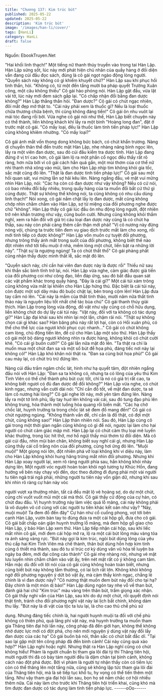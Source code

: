 ```yaml
---
title: "Chương 137: Kim trúc bút"
published: 2025-05-22
updated: 2025-05-22
description: 'Kim trúc bút'
image: '/images/han-li/cover/'
tags: [HanLi]
category: HanLi
draft: false
---
```


Nguồn: EbookTruyen.Net

"Hai khối linh thạch!" Một tiếng nữ thanh thúy truyền vào trong tai
Hàn Lập.
Hàn Lập sửng sốt, lúc này mới phát hiện chủ nhân của quầy hàng
ở đối diện vẫn đang cúi đầu đọc sách, đúng là cô gái ngọt ngào
động lòng người.
"Quyển sách này không có gì khiếm khuyết chứ?" Hàn Lập sau
khi phục hồi tinh thần, hỏi.
"Không có, từ một đến tầng mười ba pháp quyết Trường Xuân
công, một câu không thiếu" Cô gái hào phóng nói.
Hàn Lập gật đầu, vừa lật vài tờ, lúc này mới đem sách gấp lại.
"Có chấp nhận đổi bằng đan dược không?" Hàn Lập thẳng thắn
hỏi.
"Đan dược?" Cô gái có chút ngạc nhiên, đôi mắt đẹp mở thật to.
"Cái này phải xem là thuốc gì? Nếu là loại thuốc chữa thương
chữa bệnh, thì cũng không đáng tiền!" Cô gái ôn nhu vuôt lại mái
tóc đang rối bời.
Vừa nghe cô gái nói như thế, Hàn Lập biết chuyện này có thể
thành, liền không khách khí lấy ra một bình "Hoàng long đan", đặt
ở trước mặt cô gái.
"Có mấy loại, đều là thuốc làm tinh tiến pháp lực!" Hàn Lập cũng
không khiêm nhường.
"Có mấy loại?"

Cô gái ánh mắt vốn thong dong không bức bách, có chút khẩn
trương. Nàng di chuyển thân thể đến trước mặt Hàn Lập, nhẹ
nhàng nâng bình ngọc lên, lấy ra một viên đan dược, sau đó cúi
đầu kiểm tra dược tính.
Hàn Lập đang đứng ở vị trí cao hơn, cô gái làm lộ ra một phần cổ
ngọc đều thấy rất rõ ràng, hơn nữa bởi vì cô gái cách hắn quá
gần, một mùi thơm của cơ thể nữ nhi thanh nhã xông vào mũi,
làm cho Hàn Lập nhịp tim không khỏi gia tốc, sắc mặt cũng đỏ
lên.
"Thật là đan dược tinh tiến pháp lực!" Cô gái sau một hồi quan
sát, vui mừng lẫn sợ hãi kêu lên.
Nàng ngẩng đầu, vẻ mặt vui mừng nhìn Hàn Lập, nói: "Các hạ
còn có đan dược như vậy không? Nếu có cứ nói, có bao nhiêu đổi
bấy nhiêu, trong quầy hàng của ta muốn đổi bất cứ thứ gì cũng
được. Thật sự không thể không nói, ta cũng không có nhu cầu
dùng linh thạch!"
Nói xong, cô gái nắm chặt lấy lọ đan dược, mắt cũng không chớp
nhìn chằm chằm vào Hàn Lập, sợ từ miệng của đối phương nghe
được chữ "không".
Hàn Lập thấy cô gái lúc đầu ôn nhu động lòng người, đột nhiên
trở nên khẩn trương như vậy, cũng buồn cười. Nhưng cũng
không khỏi thầm nghĩ, xem ra hắn đối với giá trị cảu loại đan
dược này cũng là có chút hạ thấp, sau này còn phải càng thêm
cẩn thận mới phải!
"Vị cô nương này đừng nóng vội, chúng ta trước tiên đem vụ giao
dịch trước mắt làm cho xong, rồi mới tính tiếp có được không?"
Hàn Lập vốn muốn cự tuyệt đối phương, nhưng trông thấy ánh
mắt trong suốt của đối phương, không biết thế nào đột nhiên nhớ
tới tiểu muội ở nhà, mềm lòng một chút, liền bật ra những lời
này".
"Thật sự là ngượng ngùng! Ta có chút thất thố" Cô gái phảng phất
cũng nhận thấy được mình thất lễ, sắc mặt đỏ lên.

"Quyển sách này, chỉ cần hai viên đan dược này là được rồi"
Thiếu nữ sau khi thần sắc bình tĩnh trở lại, nói.
Hàn Lập vừa nghe, cảm giác được giá tiền của đối phương coi
như công đạo, liền đáp ứng, sau đó bắt đầu quan sát các vật
phẩm khác trong quầy hàng.
"Đây là cái gì?"
Một cái túi xám trông cũng không vừa mắt lại khiến cho Hàn Lập
hứng thú. Đặc biệt là cái túi này, còn được một sợi dây màu đỏ
buộc chặt lại, bên trong cộm lên! Hàn Lập đưa tay cầm nó lên.
"Cái này là mầm của thất tinh thảo, mười năm nữa thất tinh thảo
này là nguyên liệu tốt nhất chế tác bùa chú" Cô gái thanh thúy giải
thích.
Hàn Lập trong lòng vừa động, đồ vật như vậy cũng có chỗ hữu
dụng, liền không chút do dự lấy cái túi này.
"Vật này, đối với ta không có tác dụng gì?" Hàn Lập đại khái sau
khi nhìn lại một lần, chậm rãi nói.
"Thật sự không chọn cái gì khác sao? Hàn băng phù này rất lợi
hại, còn có Hồi xuân phù, có thể cho thể lực của ngươi khôi phục
cực nhanh…" Cô gái có chút không cam lòng, chủ động tiến lên,
đề cử cho Hàn Lập một sóo thứ.
Hàn Lập thấy cô gái một bộ dáng ngươi không nhìn ra được hàng,
không khỏi có chút cười khẽ.
"Có cái gì buồn cười?" Cô gái lần nữa mặt đỏ lên.
"Ta thật ra chỉ là muốn mua một chút đan sa và một số bút để họa
phù, đáng tiếc nơi này lại không có!" Hàn Lập khó khăn nói thật
ra.
"Đan sa cùng bút họa phù!" Cô gái cau mày lại, có chút trù trừ
đứng lên.

Nàng cúi đầu trầm ngâm chốc lát, hình như hạ quyết tâm, đột
nhiên ngẩng đầu nói với Hàn Lập:
"Đan sa ta không có, nhưng ta có lông của yêu thú Kim Tình Viên
có thể chế thành phù bút cực tốt, chỉ là nó có giá trị rất cao, ta
không biết ngươi có đủ đan dược để đổi không?"
Hàn Lập vừa nghe, có chút kinh ngạc, nhưng vẫn cười dài nói:
"Chỉ cần đồ tốt, về mặt đan dược, ta sẽ làm cô nương hài lòng?"
Cô gái nghe lời này, mới yên tâm đứng lên.
Nàng lấy ra một tờ linh phù, lấy tay huơ lên không vài cái, sau đó
tung đạo phù lên không trung, hóa thành một luồng hỏa quang rồi
biến mất.
"Các hạ chờ chốc lát, huynh trưởng ta trong chốc lát sẽ đem đồ
mang đến!" Cô gái có chút ngượng ngùng.
"Không thành vấn đề, chỉ cần là đồ thật, có đợi một chút, cũng
không sao!" Hàn Lập thản nhiên nói.
Sau đó, Hàn Lập cùng cô gái trong một thời gian ngắn cũng
không có gì để nói, ngược lại làm cho hai người có chút cảm giác
mập mờ.
Hàn Lập lại có chút cảm thụ loại mê luyến khác thường, trong lúc
hít thở, mơ hồ ngửi thấy mùi thơm từ đối diện. Mà cô gái cúi đầu,
nhìn mũi bàn chân, không biết suy nghĩ cái gì, nhưng Hàn Lập
cũng thấy cái cổ trắng nõn của đối phương, cũng hơi ửng đỏ lên.
"Muội muội!" Một giọng nói lớn, đột nhiên phá vỡ loại không khí vi
diệu này, làm cho Hàn Lập không khỏi hung hăng trừng mắt nhìn
đối phương. Nhưng khi Hàn Lập xoay người lại, xem rõ ràng
người phía sau, hắn không khỏi nhảy dựng lên.
Một người vóc người hoàn toàn khôi ngô tương tự Khúc Hồn,
đang hướng về bên này chạy vội đến, dọc theo đường đi đụng
phải một vài người tu tiên ngã trái ngã phải, những người tu tiên
này vốn giận dữ, nhưng khi sau khi nhìn rõ ràng cự hán này vóc

người vượt xa thường nhân, tất cả đều mặt lộ vẻ hoảng sợ, do dự
một chút, cũng chỉ vuốt vuốt mũi một cái mà thôi.
Cô gái thấy cử động của cự hán, có chút đau đầu. Vị huynh
trưởng này làm việc quá lỗ mãng, cái này không phải là vô duyên
vô cớ cùng với các người tu tiên khác kết oán như vậy?
"Này, muội muội! Ta đem đồ đến đây" Cự hán như cổ cuồng
phong, vọt tới bên cạnh Hàn Lập, vươn bàn tay to đùng đưa ra
một cái hộp gỗ, đưa cho cô gái.
Cô gái bất chấp oán giận huynh trưởng lỗ mãng, mà đem hộp gỗ
giao cho Hàn Lập, ý bảo Hàn Lập xem thử.
Hàn Lập tiếp nhận cái hộp, sau khi liếc mắt nhìn cô gái, mới đem
cái hộp mở ra, lộ ra một cái bút lông màu vàng tỏa ra ánh sáng
vàng rực.
"Bút này gọi là kim trúc, ngòi bút dùng lông của yêu thú cấp hai
Kim Tình Viên mà chế thành, thân bút dùng hỗn hợp kim tinh
cùng ô thiết mà thành, sau đó tu sĩ trúc cơ kỳ dùng văn vũ hỏa tế
luyện ba ngày ba đêm, mới đại công cáo thành" Cô gái nhẹ nhàng
nói, nhưng vẻ mặt lưu luyến nhìn chằm chằm vào vật ấy, trên nét
mặt rất có ý không cam tâm.
Hắn mặc dù đối với lời nói của cô gái cũng không hoàn toàn biết,
nhưng cũng biết bút này không tầm thường, có lai lịch rất lớn.
Không khỏi không ngờ đối phương nguyện ý dứt bỏ vật ấy, mà
cảm thấy kinh ngạc, chẳng lẻ chính là vì đan dược này?
"Cô nương thật muốn đem bút này đổi cho tại hạ? Đây chính là
một món dị bảo!" Hàn Lập dùng ngón tay nhẹ vỗ về than bút,
đánh giá hai chữ "Kim trúc" màu vàng trên thân bút, trầm giọng
xác nhận.
Cô gái thấy nghi vấn của Hàn Lập, sau khi do dự một chút, rồi
quyết định nói thật tình, tránh cho đối phương nghĩ vật này lai lịch
bất chính, không dám thu lấy.
"Bút này là di vật của tộc ta lưu lại, là cho cao thủ chế phù sử

dụng. Nhưng đáng tiếc chính là, hai người huynh muội ta đối với
chế phù không có thiên phú, quá lãng phí vật này, mà huynh
trưởng ta muốn tham gia Thăng tiên đại hội lần này, công pháp đã
đến giới hạn, không thể không nhờ dược lực mới có đột phá, cho
nên mới nguyện ý dùng vật này đổi lấy đan dược của các hạ" Cô
gái buồn bả nói, thần sắc có chút bất đắc dĩ.
"Tại sao lại gặp một tên công pháp đã đến bình cảnh! Cái này
cũng quá xảo hợp?" Hàn Lập nghi hoặc nghĩ.
Nhưng thật ra Hàn Lập nghĩ cũng có chút không hiểu!
Phàm là người chuẩn bị tham gia lôi đài tỷ thí Thăng tiên hội,
mười người thì đã có bảy tám người đều là dậm chân tại bình
cảnh, không cách nào đột phá được. Bởi vì phàm là người tự
nhận thấy còn có tiềm lực còn có thể thăng lên một tầng nữa,
cũng sẽ không lập tức tham gia lôi đài của Thăng tiên hội, mà là
sẽ tiếp tục khổ tu, hy vọng có thể tiến thêm một tầng. Như vậy
tham gia đại hội lần sau, bọn họ sẽ nắm chắc cơ hội nhiều thêm
nữa. Cái này làm cho trước khi Thăng tiên hội triển khai, cũng khó
mà tìm được đan dược có tác dụng làm tinh tiến pháp lực.
------oOo------
